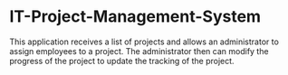 # IT-Project-Management-System
This application receives a list of projects and allows an administrator to assign employees to a project. The administrator then can modify the progress of the project to update the tracking of the project.

